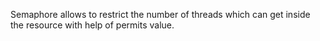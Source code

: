 Semaphore allows to restrict the number of threads which can get inside
the resource with help of permits value.